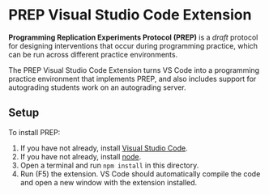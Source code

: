 # PREP Visual Studio Code Extension

**Programming Replication Experiments Protocol (PREP)** is a *draft* protocol for designing interventions that occur during programming practice, which can be run across different practice environments. 

The PREP Visual Studio Code Extension turns VS Code into a programming practice environment that implements PREP, and also includes support for autograding students work on an autograding server.

## Setup

To install PREP:
1. If you have not already, install [Visual Studio Code](https://code.visualstudio.com/download).
2. If you have not already, install [node](https://nodejs.org/en/download/).
3. Open a terminal and run `npm install` in this directory.
4. Run (F5) the extension. VS Code should automatically compile the code and open a new window with the extension installed.